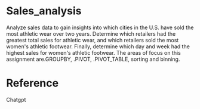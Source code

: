 # Sales_analysis

Analyze sales data to gain insights into which cities in the U.S. have sold the most athletic wear over two years. Determine which retailers had the greatest total sales for athletic wear, and which retailers sold the most women's athletic footwear. Finally, determine which day and week had the highest sales for women's athletic footwear.
The areas of focus on this assignment are.GROUPBY, .PIVOT, .PIVOT_TABLE, sorting and binning.

# Reference
Chatgpt 

